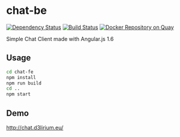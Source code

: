 # chat-be

[![Dependency Status](https://david-dm.org/paolo-chiabrera/chat-be.svg)](https://david-dm.org/paolo-chiabrera/chat-be)
[![Build Status](https://travis-ci.org/paolo-chiabrera/chat-be.svg?branch=master)](https://travis-ci.org/paolo-chiabrera/chat-be)
[![Docker Repository on Quay](https://quay.io/repository/d3lirium/chat-be/status "Docker Repository on Quay")](https://quay.io/repository/d3lirium/chat-be)

Simple Chat Client made with Angular.js 1.6

## Usage

```bash
cd chat-fe
npm install
npm run build
cd ..
npm start
```

## Demo

http://chat.d3lirium.eu/
